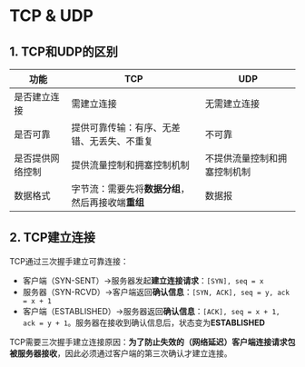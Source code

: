 # TCP & UDP

## 1. TCP和UDP的区别

| **功能** | **TCP** | **UDP** |
| --- | --- | --- |
| 是否建立连接 | 需建立连接 | 无需建立连接 |
| 是否可靠 | 提供可靠传输：有序、无差错、无丢失、不重复 | 不可靠 |
| 是否提供网络控制 | 提供流量控制和拥塞控制机制 | 不提供流量控制和拥塞控制机制 |
| 数据格式 | 字节流：需要先将**数据分组**，然后再接收端**重组** | 数据报 |

## 2. TCP建立连接
TCP通过三次握手建立可靠连接：
* 客户端（SYN-SENT）->服务器发起**建立连接请求**：`[SYN], seq = x`
* 服务器（SYN-RCVD）->客户端返回**确认信息**：`[SYN, ACK], seq = y, ack = x + 1`
* 客户端（ESTABLISHED）->服务器返回**确认信息**：`[ACK], seq = x + 1, ack = y + 1`。服务器在接收到确认信息后，状态变为**ESTABLISHED**

TCP需要三次握手建立连接原因：**为了防止失效的（网络延迟）客户端连接请求包被服务器接收**，因此必须通过客户端的第三次确认才建立连接。
